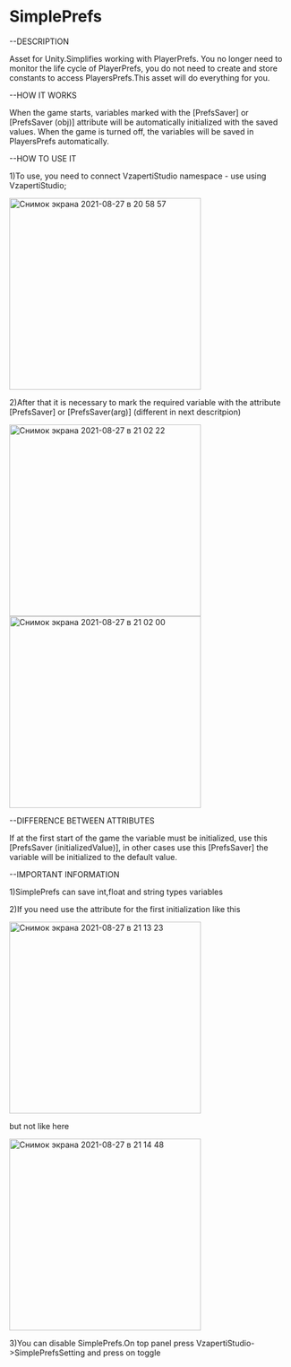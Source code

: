 
# SimplePrefs

--DESCRIPTION

Asset for Unity.Simplifies working with PlayerPrefs. You no longer need to monitor the life cycle of PlayerPrefs, you do not need to create and store constants to access PlayersPrefs.This asset will do everything for you.

--HOW IT WORKS

 When the game starts, variables marked with the [PrefsSaver] or [PrefsSaver (obj)] attribute will be automatically initialized with the saved values. When the game is turned off, the variables will be saved in PlayersPrefs automatically.
 
 --HOW TO USE IT
 
1)To use, you need to connect  VzapertiStudio namespace - use using VzapertiStudio;


<img width="342" alt="Снимок экрана 2021-08-27 в 20 58 57" src="https://user-images.githubusercontent.com/67166773/131169638-63af5ef9-3452-47f3-80ca-4d50b6b402df.png">

2)Аfter that it is necessary to mark the required variable with the attribute  [PrefsSaver] or  [PrefsSaver(arg)] (different in next descritpion)

<img width="342" alt="Снимок экрана 2021-08-27 в 21 02 22" src="https://user-images.githubusercontent.com/67166773/131169979-c01cccbd-d774-40b7-b1b3-337427d1a4d3.png">

<img width="342" alt="Снимок экрана 2021-08-27 в 21 02 00" src="https://user-images.githubusercontent.com/67166773/131170030-1e63c00d-34f1-4bac-83c7-ceb88233284c.png">


--DIFFERENCE BETWEEN ATTRIBUTES  

If at the first start of the game the variable must be initialized, use this [PrefsSaver (initializedValue)],
in other cases use this [PrefsSaver] the variable will be initialized to the default value.

--IMPORTANT INFORMATION

1)SimplePrefs can save int,float and string types variables

2)If you need use the attribute for the first initialization like this

 <img width="342" alt="Снимок экрана 2021-08-27 в 21 13 23" src="https://user-images.githubusercontent.com/67166773/131171180-7a6aff10-5188-4801-9e9e-713c4f40b20a.png">
 
 but not like here
 
 <img width="342" alt="Снимок экрана 2021-08-27 в 21 14 48" src="https://user-images.githubusercontent.com/67166773/131171324-691aee6a-d6fb-498b-9694-5ffbde6bc32f.png">
 
3)You can disable SimplePrefs.On top panel press VzapertiStudio->SimplePrefsSetting and press on toggle


